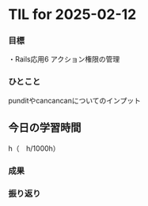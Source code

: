 # TIL for 2025-02-12

### 目標

・Rails応用6 アクション権限の管理

### ひとこと
punditやcancancanについてのインプット

## 今日の学習時間

  h（　h/1000h）
  
### 成果
 
### 振り返り 


